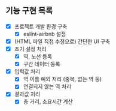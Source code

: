 ## 기능 구현 목록
- [x] 프로젝트 개발 환경 구축
  - [x] eslint-airbnb 설정
- [x] (HTML 파일 직접 수정으로) 간단한 UI 구축
- [x] 초기 설정 처리
  - [x] 역, 노선 등록
  - [x] 구간 데이터 등록
- [x] 입력값 처리
  - [x] 역 이름 예외 처리 (중복, 없는 역 등)
  - [x] 연결되지 않는 역 처리
- [x] 결과값 처리
  - [x] 총 거리, 소요시간 계산